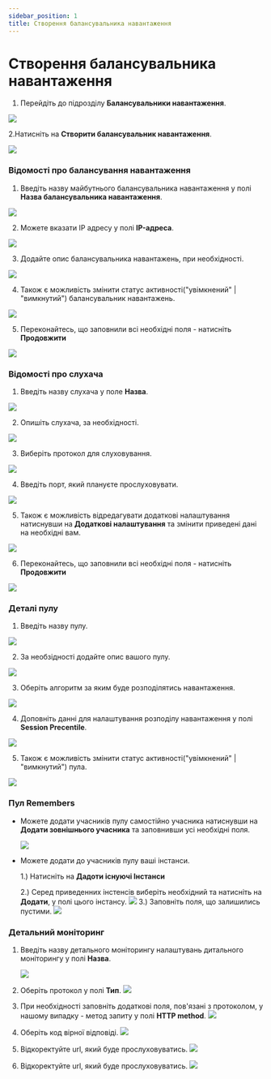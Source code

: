 ```yaml
---
sidebar_position: 1
title: Створення балансувальника навантаження
---
```


# Створення балансувальника навантаження

1. Перейдіть до підрозділу **Балансувальники навантаження**.

![](../../img/load-balancer/1.png)

2.Натисніть на **Створити балансувальник навантаження**.

![](../../img/load-balancer/2.png)

### Відомості про балансування навантаження

1. Введіть назву майбутнього балансувальника навантаження у полі **Назва балансувальника навантаження**.

![](../../img/load-balancer/3.png)

2. Можете вказати IP адресу у полі **IP-адреса**.

![](../../img/load-balancer/4.png)

3. Додайте опис балансувальника навантажень, при необхідності.

![](../../img/load-balancer/5.png)

4. Також є можливість змінити статус активності("увімкнений" | "вимкнутий") балансувальник навантажень.

![](../../img/load-balancer/7.png)

5. Переконайтесь, що заповнили всі необхідні поля - натисніть **Продовжити**

![](../../img/load-balancer/8.png)

### Відомості про слухача

1. Введіть назву слухача у поле **Назва**.

![](../../img/load-balancer/9.png)

2. Опишіть слухача, за необхідності.

![](../../img/load-balancer/10.png)

3. Виберіть протокол для слуховування.

![](../../img/load-balancer/11.png)

4. Введіть порт, який плануєте прослуховувати.

![](../../img/load-balancer/12.png)

5. Також є можливість відредагувати додаткові налаштування натиснувши на **Додаткові налаштування** та змінити приведені дані на необхідні вам.

![](../../img/load-balancer/13.png)

6. Переконайтесь, що заповнили всі необхідні поля - натисніть **Продовжити**

![](../../img/load-balancer/8.png)


### Деталі пулу

1. Введіть назву пулу.

![](../../img/load-balancer/14.png)

2. За необзідності додайте опис вашого пулу.

![](../../img/load-balancer/15.png)

3. Оберіть алгоритм за яким буде розподілятись навантаження.

![](../../img/load-balancer/16.png)

4. Доповніть данні для налаштування розподілу навантаження у полі **Session Precentile**.

![](../../img/load-balancer/17.png)

5. Також є можливість змінити статус активності("увімкнений" | "вимкнутий") пула.

![](../../img/load-balancer/18.png)


### Пул Remembers

- Можете додати учасників пулу самостійно учасника натиснувши на **Додати зовнішнього учасника** та заповнивши усі необхідні поля.

   ![](../../img/load-balancer/19.png)

- Можете додати до учасників пулу ваші інстанси.

  1.) Натисніть на **Дадоти існуючі Інстанси**
  
  2.) Серед приведенних інстенсів виберіть необхідний та натисніть на **Додати**, у полі цього інстансу.
      ![](../../img/load-balancer/20.png)
  3.) Заповніть поля, що залишились пустими.
      ![](../../img/load-balancer/21.png)


### Детальний моніторинг

1. Введіть назву детального моніторингу налаштувань дитального моніторингу у полі **Назва**.

   ![](../../img/load-balancer/22.png)

2. Оберіть протокол у полі **Тип**.
   ![](../../img/load-balancer/23.png)

3. При необхідності заповніть додаткові поля, пов'язані з протоколом, у нашому випадку - метод запиту у полі **HTTP method**.
   ![](../../img/load-balancer/25.png)

4. Оберіть код вірної відповіді.
   ![](../../img/load-balancer/26.png)

5. Відкоректуйте url, який буде прослуховуватись.
   ![](../../img/load-balancer/27.png)

6. Відкоректуйте url, який буде прослуховуватись.
   ![](../../img/load-balancer/28.png)
